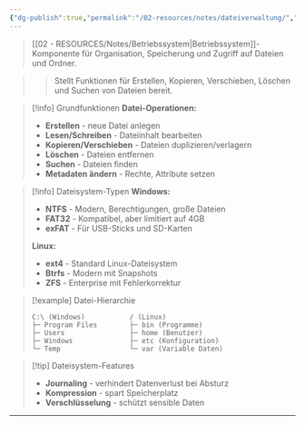```yaml
---
{"dg-publish":true,"permalink":"/02-resources/notes/dateiverwaltung/","tags":["software/betriebssystem","informatik/dateisystem"],"noteIcon":"","updated":"2025-09-16T23:41:26.740+02:00"}
---
```



> [[02 - RESOURCES/Notes/Betriebssystem\|Betriebssystem]]-Komponente für Organisation, Speicherung und Zugriff auf Dateien und Ordner.

>> Stellt Funktionen für Erstellen, Kopieren, Verschieben, Löschen und Suchen von Dateien bereit.

>[!info] Grundfunktionen
>**Datei-Operationen:**
>- **Erstellen** - neue Datei anlegen
>- **Lesen/Schreiben** - Dateiinhalt bearbeiten
>- **Kopieren/Verschieben** - Dateien duplizieren/verlagern
>- **Löschen** - Dateien entfernen
>- **Suchen** - Dateien finden
>- **Metadaten ändern** - Rechte, Attribute setzen

>[!info] Dateisystem-Typen
>**Windows:**
>- **NTFS** - Modern, Berechtigungen, große Dateien
>- **FAT32** - Kompatibel, aber limitiert auf 4GB
>- **exFAT** - Für USB-Sticks und SD-Karten
>
>**Linux:**
>- **ext4** - Standard Linux-Dateisystem
>- **Btrfs** - Modern mit Snapshots
>- **ZFS** - Enterprise mit Fehlerkorrektur

>[!example] Datei-Hierarchie
>```
>C:\ (Windows)           / (Linux)
>├─ Program Files        ├─ bin (Programme)
>├─ Users                ├─ home (Benutzer)
>├─ Windows              ├─ etc (Konfiguration)
>└─ Temp                 └─ var (Variable Daten)
>```

>[!tip] Dateisystem-Features
>- **Journaling** - verhindert Datenverlust bei Absturz
>- **Kompression** - spart Speicherplatz
>- **Verschlüsselung** - schützt sensible Daten

---